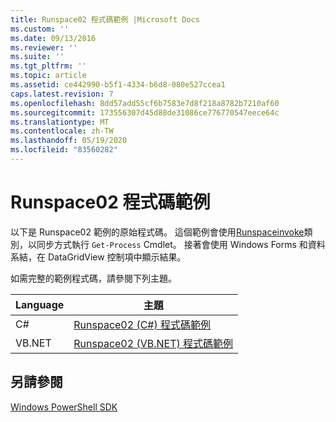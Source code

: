 ```yaml
---
title: Runspace02 程式碼範例 |Microsoft Docs
ms.custom: ''
ms.date: 09/13/2016
ms.reviewer: ''
ms.suite: ''
ms.tgt_pltfrm: ''
ms.topic: article
ms.assetid: ce442990-b5f1-4334-b6d8-080e527ccea1
caps.latest.revision: 7
ms.openlocfilehash: 8dd57add55cf6b7583e7d8f218a8782b7210af60
ms.sourcegitcommit: 173556307d45d88de31086ce776770547eece64c
ms.translationtype: MT
ms.contentlocale: zh-TW
ms.lasthandoff: 05/19/2020
ms.locfileid: "83560282"
---
```

# <a name="runspace02-code-samples"></a>Runspace02 程式碼範例

以下是 Runspace02 範例的原始程式碼。 這個範例會使用[Runspaceinvoke](/dotnet/api/System.Management.Automation.RunspaceInvoke)類別，以同步方式執行 `Get-Process` Cmdlet。 接著會使用 Windows Forms 和資料系結，在 DataGridView 控制項中顯示結果。

如需完整的範例程式碼，請參閱下列主題。

|Language|主題|
|--------------|-----------|
|C#|[Runspace02 (C#) 程式碼範例](./runspace02-csharp-code-sample.md)|
|VB.NET|[Runspace02 (VB.NET) 程式碼範例](./runspace02-vb-net-code-sample.md)|

## <a name="see-also"></a>另請參閱

[Windows PowerShell SDK](../windows-powershell-reference.md)
